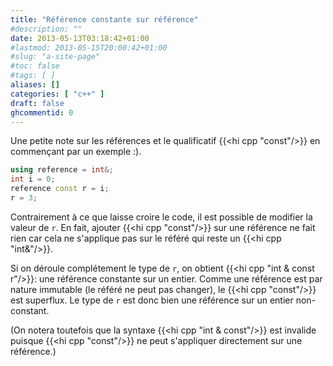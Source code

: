```yaml
---
title: "Référence constante sur référence"
#description: ""
date: 2013-05-13T03:18:42+01:00
#lastmod: 2013-05-15T20:00:42+01:00
#slug: "a-site-page"
#toc: false
#tags: [ ]
aliases: []
categories: [ "c++" ]
draft: false
ghcommentid: 0
---
```


Une petite note sur les références et le qualificatif {{<hi cpp "const"/>}} en commençant par un exemple :).

```cpp
using reference = int&;
int i = 0;
reference const r = i;
r = 3;
```

Contrairement à ce que laisse croire le code, il est possible de modifier la valeur de `r`.
En fait, ajouter {{<hi cpp "const"/>}} sur une référence ne fait rien car cela ne s'applique pas sur le référé qui reste un {{<hi cpp "int&"/>}}.

Si on déroule complétement le type de `r`, on obtient {{<hi cpp "int & const r"/>}}: une référence constante sur un entier.
Comme une référence est par nature immutable (le référé ne peut pas changer), le {{<hi cpp "const"/>}} est superflux.
Le type de `r` est donc bien une référence sur un entier non-constant.

(On notera toutefois que la syntaxe {{<hi cpp "int & const"/>}} est invalide puisque {{<hi cpp "const"/>}} ne peut s'appliquer directement sur une référence.)
